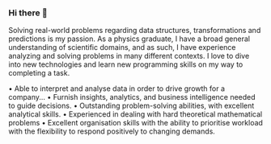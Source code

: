 ### Hi there 👋

Solving real-world problems regarding data structures, transformations and predictions is my passion.  As a physics graduate, I have a broad general understanding of scientific domains, and as such, I have experience analyzing and solving problems in many different contexts. I love to dive into new technologies and learn new programming skills on my way to completing a task. 

• Able to interpret and analyse data in order to drive growth for a company...
• Furnish insights, analytics, and business intelligence needed to guide decisions. 
• Outstanding problem-solving abilities, with excellent analytical skills.
• Experienced in dealing with hard theoretical mathematical problems
• Excellent organisation skills with the ability to prioritise workload with the flexibility to respond positively to changing demands.



<!--
**Eva-Zeqiraj/Eva-Zeqiraj** is a ✨ _special_ ✨ repository because its `README.md` (this file) appears on your GitHub profile.

Here are some ideas to get you started:

 🔭 I’m currently working on ...
-🌱 I’m currently learning ...
- 👯 I’m looking to collaborate on ...
- 🤔 I’m looking for help with ...
- 💬 Ask me about ...
- 📫 How to reach me: ...
- 😄 Pronouns: ...
- ⚡ Fun fact: ...
-->
